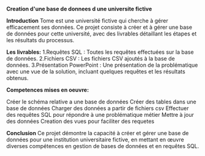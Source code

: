 **Creation d'une base de donnees d une universite fictive**

**Introduction**
Tome est une université fictive qui cherche à gérer efficacement ses données. Ce projet consiste à créer et à gérer une base de données 
pour cette université, avec des livrables détaillant les étapes et les résultats du processus.

**Les livrables:** 
1.Requêtes SQL : Toutes les requêtes effectuées sur la base de données.
2.Fichiers CSV : Les fichiers CSV ajoutés à la base de données.
3.Présentation PowerPoint : Une présentation de la problématique avec une vue de la solution, incluant quelques requêtes et les résultats obtenus.


**Competences mises en oeuvre:**

  Créer le schéma relative a une base de données
 Créer des tables dans une base de données
 Charger des données a partir de fichiers csv
 Effectuer des requêtes SQL pour répondre à une problématique métier
 Mettre à jour des données
 Creation des vues pour faciliter des requetes

**Conclusion**
Ce projet démontre la capacité à créer et gérer une base de données pour une institution universitaire fictive, 
en mettant en œuvre diverses compétences en gestion de bases de données et en requêtes SQL. 
